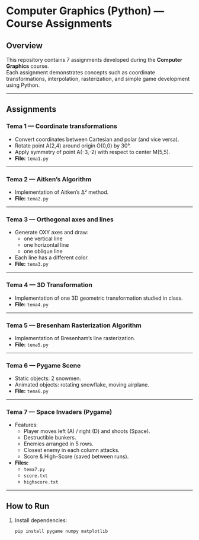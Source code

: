 # Computer Graphics (Python) — Course Assignments

## Overview
This repository contains 7 assignments developed during the **Computer Graphics** course.  
Each assignment demonstrates concepts such as coordinate transformations, interpolation, rasterization, and simple game development using Python.

---

## Assignments

### Tema 1 — Coordinate transformations
- Convert coordinates between Cartesian and polar (and vice versa).
- Rotate point A(2,4) around origin O(0,0) by 30°.
- Apply symmetry of point A(-3,-2) with respect to center M(5,5).
- **File:** `tema1.py`

---

### Tema 2 — Aitken’s Algorithm
- Implementation of Aitken’s Δ² method.
- **File:** `tema2.py`

---

### Tema 3 — Orthogonal axes and lines
- Generate OXY axes and draw:
  - one vertical line
  - one horizontal line
  - one oblique line  
- Each line has a different color.
- **File:** `tema3.py`

---

### Tema 4 — 3D Transformation
- Implementation of one 3D geometric transformation studied in class.
- **File:** `tema4.py`

---

### Tema 5 — Bresenham Rasterization Algorithm
- Implementation of Bresenham’s line rasterization.
- **File:** `tema5.py`

---

### Tema 6 — Pygame Scene
- Static objects: 2 snowmen.
- Animated objects: rotating snowflake, moving airplane.
- **File:** `tema6.py`

---

### Tema 7 — Space Invaders (Pygame)
- Features:
  - Player moves left (A) / right (D) and shoots (Space).
  - Destructible bunkers.
  - Enemies arranged in 5 rows.
  - Closest enemy in each column attacks.
  - Score & High-Score (saved between runs).
- **Files:**  
  - `tema7.py`  
  - `score.txt`  
  - `highscore.txt`

---

## How to Run
1. Install dependencies:
   ```bash
   pip install pygame numpy matplotlib
